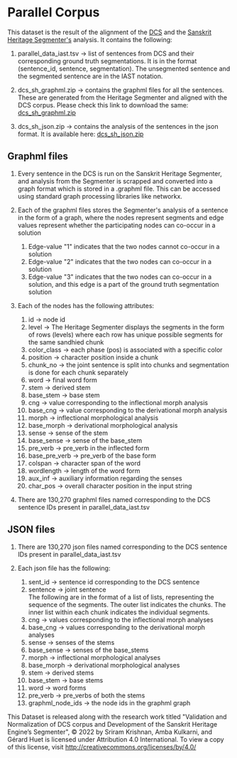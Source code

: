 # Parallel Corpus

This dataset is the result of the alignment of the [DCS](https://github.com/OliverHellwig/sanskrit) and the [Sanskrit Heritage Segmenter's](https://sanskrit.inria.fr/) analysis. It contains the following:

1. parallel\_data\_iast.tsv -> list of sentences from DCS and their corresponding ground truth segmentations. It is in the format (sentence_id, sentence, segmentation). The unsegmented sentence and the segmented sentence are in the IAST notation.

2. dcs\_sh\_graphml.zip -> contains the graphml files for all the sentences. These are generated from the Heritage Segmenter and aligned with the DCS corpus. Please check this link to download the same: [dcs_sh_graphml.zip](https://drive.google.com/drive/folders/1r4IgONLVboMvzh9B5ZJKnrW0lqW25J53?usp=sharing)

3. dcs\_sh\_json.zip -> contains the analysis of the sentences in the json format. It is available here: [dcs_sh_json.zip](https://drive.google.com/drive/folders/1r4IgONLVboMvzh9B5ZJKnrW0lqW25J53?usp=sharing)

## Graphml files

1. Every sentence in the DCS is run on the Sanskrit Heritage Segmenter, and analysis from the Segmenter is scrapped and converted into a graph format which is stored in a .graphml file. This can be accessed using standard graph processing libraries like networkx.

2. Each of the graphml files stores the Segmenter's analysis of a sentence in the form of a graph, where the nodes represent segments and edge values represent whether the participating nodes can co-occur in a solution
    1. Edge-value "1" indicates that the two nodes cannot co-occur in a solution
    2. Edge-value "2" indicates that the two nodes can co-occur in a solution
    3. Edge-value "3" indicates that the two nodes can co-occur in a solution, and this edge is a part of the ground truth segmentation solution

3. Each of the nodes has the following attributes:
    1. id -> node id
    2. level -> The Heritage Segmenter displays the segments in the form of rows (levels) where each row has unique possible segments for the same sandhied chunk
    3. color_class -> each phase (pos) is associated with a specific color
    4. position -> character position inside a chunk
    5. chunk_no -> the joint sentence is split into chunks and segmentation is done for each chunk separately
    6. word -> final word form
    7. stem -> derived stem
    8. base\_stem -> base stem
    9. cng -> value corresponding to the inflectional morph analysis
    10. base\_cng -> value corresponding to the derivational morph analysis
    11. morph -> inflectional morphological analysis
    12. base\_morph -> derivational morphological analysis
    13. sense -> sense of the stem
    14. base\_sense -> sense of the base\_stem
    15. pre\_verb -> pre\_verb in the inflected form
    16. base\_pre\_verb -> pre\_verb of the base form
    17. colspan -> character span of the word
    18. wordlength -> length of the word form
    19. aux_inf -> auxiliary information regarding the senses
    20. char_pos -> overall character position in the input string
    
4. There are 130,270 graphml files named corresponding to the DCS sentence IDs present in parallel\_data\_iast.tsv

## JSON files

1. There are 130,270 json files named corresponding to the DCS sentence IDs present in parallel\_data\_iast.tsv

2. Each json file has the following:
    1. sent\_id -> sentence id corresponding to the DCS sentence
    2. sentence -> joint sentence<br>
    The following are in the format of a list of lists, representing the sequence of the segments. The outer list indicates the chunks. The inner list within each chunk indicates the individual segments.
    3. cng -> values corresponding to the inflectional morph analyses
    4. base\_cng -> values corresponding to the derivational morph analyses
    5. sense -> senses of the stems
    6. base\_sense -> senses of the base\_stems
    7. morph -> inflectional morphological analyses
    8. base\_morph -> derivational morphological analyses
    9. stem -> derived stems
    10. base\_stem -> base stems
    11. word -> word forms
    12. pre\_verb -> pre\_verbs of both the stems
    13. graphml\_node\_ids -> the node ids in the graphml graph

This Dataset is released along with the research work titled "Validation and Normalization of DCS corpus and Development of the Sanskrit Heritage Engine’s Segmenter", © 2022 by Sriram Krishnan, Amba Kulkarni, and Gérard Huet is licensed under Attribution 4.0 International. To view a copy of this license, visit http://creativecommons.org/licenses/by/4.0/
